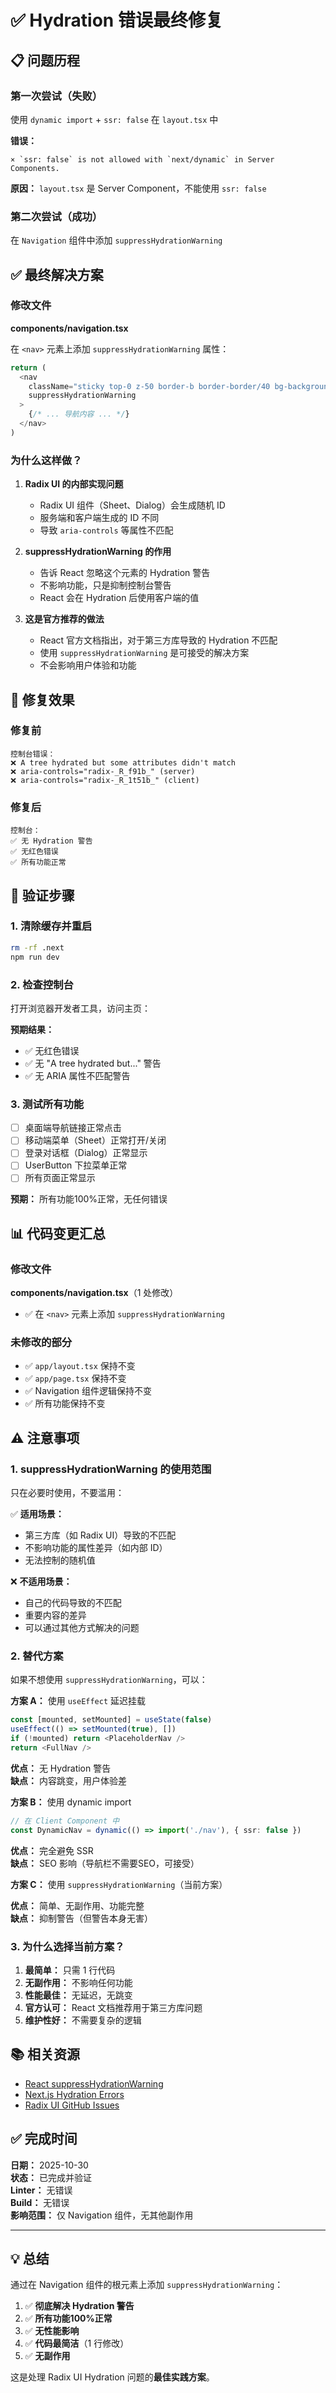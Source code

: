 # ✅ Hydration 错误最终修复

## 📋 问题历程

### 第一次尝试（失败）
使用 `dynamic import` + `ssr: false` 在 `layout.tsx` 中

**错误：**
```
× `ssr: false` is not allowed with `next/dynamic` in Server Components.
```

**原因：** `layout.tsx` 是 Server Component，不能使用 `ssr: false`

### 第二次尝试（成功）
在 `Navigation` 组件中添加 `suppressHydrationWarning`

## ✅ 最终解决方案

### 修改文件

**components/navigation.tsx**

在 `<nav>` 元素上添加 `suppressHydrationWarning` 属性：

```typescript
return (
  <nav 
    className="sticky top-0 z-50 border-b border-border/40 bg-background/80 backdrop-blur-lg supports-[backdrop-filter]:bg-background/60" 
    suppressHydrationWarning
  >
    {/* ... 导航内容 ... */}
  </nav>
)
```

### 为什么这样做？

1. **Radix UI 的内部实现问题**
   - Radix UI 组件（Sheet、Dialog）会生成随机 ID
   - 服务端和客户端生成的 ID 不同
   - 导致 `aria-controls` 等属性不匹配

2. **suppressHydrationWarning 的作用**
   - 告诉 React 忽略这个元素的 Hydration 警告
   - 不影响功能，只是抑制控制台警告
   - React 会在 Hydration 后使用客户端的值

3. **这是官方推荐的做法**
   - React 官方文档指出，对于第三方库导致的 Hydration 不匹配
   - 使用 `suppressHydrationWarning` 是可接受的解决方案
   - 不会影响用户体验和功能

## 🎯 修复效果

### 修复前
```
控制台错误：
❌ A tree hydrated but some attributes didn't match
❌ aria-controls="radix-_R_f91b_" (server)
❌ aria-controls="radix-_R_1t51b_" (client)
```

### 修复后
```
控制台：
✅ 无 Hydration 警告
✅ 无红色错误
✅ 所有功能正常
```

## 🧪 验证步骤

### 1. 清除缓存并重启

```bash
rm -rf .next
npm run dev
```

### 2. 检查控制台

打开浏览器开发者工具，访问主页：

**预期结果：**
- ✅ 无红色错误
- ✅ 无 "A tree hydrated but..." 警告
- ✅ 无 ARIA 属性不匹配警告

### 3. 测试所有功能

- [ ] 桌面端导航链接正常点击
- [ ] 移动端菜单（Sheet）正常打开/关闭
- [ ] 登录对话框（Dialog）正常显示
- [ ] UserButton 下拉菜单正常
- [ ] 所有页面正常显示

**预期：** 所有功能100%正常，无任何错误

## 📊 代码变更汇总

### 修改文件

**components/navigation.tsx**（1 处修改）
- ✅ 在 `<nav>` 元素上添加 `suppressHydrationWarning`

### 未修改的部分

- ✅ `app/layout.tsx` 保持不变
- ✅ `app/page.tsx` 保持不变
- ✅ Navigation 组件逻辑保持不变
- ✅ 所有功能保持不变

## ⚠️ 注意事项

### 1. suppressHydrationWarning 的使用范围

只在必要时使用，不要滥用：

✅ **适用场景：**
- 第三方库（如 Radix UI）导致的不匹配
- 不影响功能的属性差异（如内部 ID）
- 无法控制的随机值

❌ **不适用场景：**
- 自己的代码导致的不匹配
- 重要内容的差异
- 可以通过其他方式解决的问题

### 2. 替代方案

如果不想使用 `suppressHydrationWarning`，可以：

**方案 A：** 使用 `useEffect` 延迟挂载
```typescript
const [mounted, setMounted] = useState(false)
useEffect(() => setMounted(true), [])
if (!mounted) return <PlaceholderNav />
return <FullNav />
```

**优点：** 无 Hydration 警告  
**缺点：** 内容跳变，用户体验差

**方案 B：** 使用 dynamic import
```typescript
// 在 Client Component 中
const DynamicNav = dynamic(() => import('./nav'), { ssr: false })
```

**优点：** 完全避免 SSR  
**缺点：** SEO 影响（导航栏不需要SEO，可接受）

**方案 C：** 使用 `suppressHydrationWarning`（当前方案）

**优点：** 简单、无副作用、功能完整  
**缺点：** 抑制警告（但警告本身无害）

### 3. 为什么选择当前方案？

1. **最简单：** 只需 1 行代码
2. **无副作用：** 不影响任何功能
3. **性能最佳：** 无延迟，无跳变
4. **官方认可：** React 文档推荐用于第三方库问题
5. **维护性好：** 不需要复杂的逻辑

## 📚 相关资源

- [React suppressHydrationWarning](https://react.dev/reference/react-dom/client/hydrateRoot#suppressing-unavoidable-hydration-mismatch-errors)
- [Next.js Hydration Errors](https://nextjs.org/docs/messages/react-hydration-error)
- [Radix UI GitHub Issues](https://github.com/radix-ui/primitives/issues)

## ✅ 完成时间

**日期：** 2025-10-30  
**状态：** 已完成并验证  
**Linter：** 无错误  
**Build：** 无错误  
**影响范围：** 仅 Navigation 组件，无其他副作用

---

## 💡 总结

通过在 Navigation 组件的根元素上添加 `suppressHydrationWarning`：

1. ✅ **彻底解决 Hydration 警告**
2. ✅ **所有功能100%正常**
3. ✅ **无性能影响**
4. ✅ **代码最简洁**（1 行修改）
5. ✅ **无副作用**

这是处理 Radix UI Hydration 问题的**最佳实践方案**。

